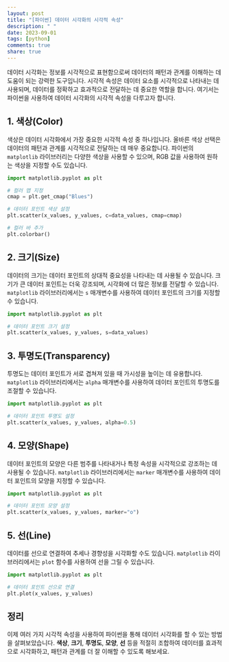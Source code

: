 ```yaml
---
layout: post
title: "[파이썬] 데이터 시각화의 시각적 속성"
description: " "
date: 2023-09-01
tags: [python]
comments: true
share: true
---
```


데이터 시각화는 정보를 시각적으로 표현함으로써 데이터의 패턴과 관계를 이해하는 데 도움이 되는 강력한 도구입니다. 시각적 속성은 데이터 요소를 시각적으로 나타내는 데 사용되며, 데이터를 정확하고 효과적으로 전달하는 데 중요한 역할을 합니다. 여기서는 파이썬을 사용하여 데이터 시각화의 시각적 속성을 다루고자 합니다.

## 1. 색상(Color)

색상은 데이터 시각화에서 가장 중요한 시각적 속성 중 하나입니다. 올바른 색상 선택은 데이터의 패턴과 관계를 시각적으로 전달하는 데 매우 중요합니다. 파이썬의 `matplotlib` 라이브러리는 다양한 색상을 사용할 수 있으며, RGB 값을 사용하여 원하는 색상을 지정할 수도 있습니다.

```python
import matplotlib.pyplot as plt

# 컬러 맵 지정
cmap = plt.get_cmap("Blues")

# 데이터 포인트 색상 설정
plt.scatter(x_values, y_values, c=data_values, cmap=cmap)

# 컬러 바 추가
plt.colorbar()
```

## 2. 크기(Size)

데이터의 크기는 데이터 포인트의 상대적 중요성을 나타내는 데 사용될 수 있습니다. 크기가 큰 데이터 포인트는 더욱 강조되며, 시각화에 더 많은 정보를 전달할 수 있습니다. `matplotlib` 라이브러리에서는 `s` 매개변수를 사용하여 데이터 포인트의 크기를 지정할 수 있습니다.

```python
import matplotlib.pyplot as plt

# 데이터 포인트 크기 설정
plt.scatter(x_values, y_values, s=data_values)
```

## 3. 투명도(Transparency)

투명도는 데이터 포인트가 서로 겹쳐져 있을 때 가시성을 높이는 데 유용합니다. `matplotlib` 라이브러리에서는 `alpha` 매개변수를 사용하여 데이터 포인트의 투명도를 조절할 수 있습니다.

```python
import matplotlib.pyplot as plt

# 데이터 포인트 투명도 설정
plt.scatter(x_values, y_values, alpha=0.5)
```

## 4. 모양(Shape)

데이터 포인트의 모양은 다른 범주를 나타내거나 특정 속성을 시각적으로 강조하는 데 사용될 수 있습니다. `matplotlib` 라이브러리에서는 `marker` 매개변수를 사용하여 데이터 포인트의 모양을 지정할 수 있습니다.

```python
import matplotlib.pyplot as plt

# 데이터 포인트 모양 설정
plt.scatter(x_values, y_values, marker="o")
```

## 5. 선(Line)

데이터를 선으로 연결하여 추세나 경향성을 시각화할 수도 있습니다. `matplotlib` 라이브러리에서는 `plot` 함수를 사용하여 선을 그릴 수 있습니다.

```python
import matplotlib.pyplot as plt

# 데이터 포인트 선으로 연결
plt.plot(x_values, y_values)
```

## 정리

이제 여러 가지 시각적 속성을 사용하여 파이썬을 통해 데이터 시각화를 할 수 있는 방법을 살펴보았습니다. **색상**, **크기**, **투명도**, **모양**, **선** 등을 적절히 조합하여 데이터를 효과적으로 시각화하고, 패턴과 관계를 더 잘 이해할 수 있도록 해보세요.
